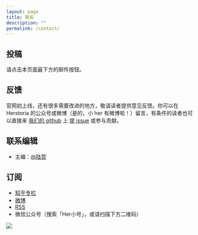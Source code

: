 ```yaml
---
layout: page
title: 联系
description: ""
permalink: /contact/
---
```


## 投稿

请点击本页面最下方的邮件按钮。

## 反馈

官网初上线，还有很多需要改进的地方，敬请读者提供意见反馈。你可以在 Herstoria 的公众号或微博（是的，小 her 有微博啦！）留言，有条件的读者也可以直接来 [我们的 github](https://github.com/herstoria/herstoria.github.io) 上 [提 issue](https://github.com/herstoria/herstoria.github.io/issues/new) 或参与贡献。

## 联系编辑

- 主编：[@陆贽](https://www.zhihu.com/people/ru-shi-shuo-59)

## 订阅

- [知乎专栏](https://zhuanlan.zhihu.com/herstoria)
- [微博](https://weibo.com/u/6369020131)
- [RSS](https://herstoria.me/feed.xml)
- 微信公众号（搜索「Her小号」，或请扫描下方二维码）

<img class="img-fluid" src="../images/footer.png">
